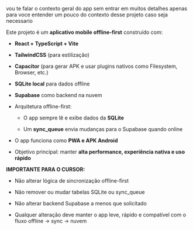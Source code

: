 vou te falar o contexto geral do app sem entrar em muitos detalhes apenas para voce entender um pouco do contexto desse projeto caso seja necessario

Este projeto é um **aplicativo mobile offline-first** construído com:

- **React + TypeScript + Vite**

- **TailwindCSS** (para estilização)

- **Capacitor** (para gerar APK e usar plugins nativos como Filesystem, Browser, etc.)

- **SQLite local** para dados offline

- **Supabase** como backend na nuvem

- Arquitetura offline-first:
  
  - O app sempre lê e exibe dados da **SQLite**
  
  - Um **sync_queue** envia mudanças para o Supabase quando online

- O app funciona como **PWA e APK Android**

- Objetivo principal: manter **alta performance, experiência nativa e uso rápido**

**IMPORTANTE PARA O CURSOR:**

- Não alterar lógica de sincronização offline-first

- Não remover ou mudar tabelas SQLite ou sync_queue

- Não alterar backend Supabase a menos que solicitado

- Qualquer alteração deve manter o app leve, rápido e compatível com o fluxo offline → sync → nuvem
